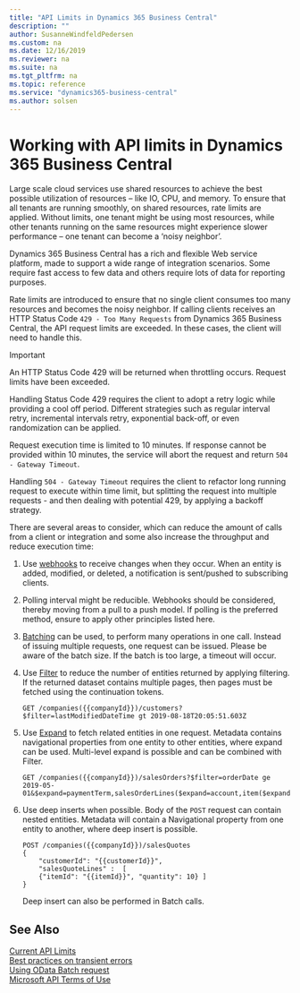 ```yaml
---
title: "API Limits in Dynamics 365 Business Central"
description: ""
author: SusanneWindfeldPedersen
ms.custom: na
ms.date: 12/16/2019
ms.reviewer: na
ms.suite: na
ms.tgt_pltfrm: na
ms.topic: reference
ms.service: "dynamics365-business-central"
ms.author: solsen
---
```


# Working with API limits in Dynamics 365 Business Central

Large scale cloud services use shared resources to achieve the best possible utilization of resources – like IO, CPU, and memory. To ensure that all tenants are running smoothly, on shared resources, rate limits are applied. Without limits, one tenant might be using most resources, while other tenants running on the same resources might experience slower performance – one tenant can become a ‘noisy neighbor’.  

Dynamics 365 Business Central has a rich and flexible Web service platform, made to support a wide range of integration scenarios. Some require fast access to few data and others require lots of data for reporting purposes.

Rate limits are introduced to ensure that no single client consumes too many resources and becomes the noisy neighbor. If calling clients receives an HTTP Status Code `429 - Too Many Requests` from Dynamics 365 Business Central, the API request limits are exceeded. In these cases, the client will need to handle this.
 
> [!IMPORTANT]  
> An HTTP Status Code 429 will be returned when throttling occurs. Request limits have been exceeded.

Handling Status Code 429 requires the client to adopt a retry logic while providing a cool off period. Different strategies such as regular interval retry, incremental intervals retry, exponential back-off, or even randomization can be applied.  

Request execution time is limited to 10 minutes. If response cannot be provided within 10 minutes, the service will abort the request and return `504 - Gateway Timeout`.

Handling `504 - Gateway Timeout` requires the client to refactor long running request to execute within time limit, but splitting the request into multiple requests - and then dealing with potential 429, by applying a backoff strategy.  

There are several areas to consider, which can reduce the amount of calls from a client or integration and some also increase the throughput and reduce execution time: 

1. Use [webhooks](dynamics_subscriptions.md) to receive changes when they occur. When an entity is added, modified, or deleted, a notification is sent/pushed to subscribing clients. 

2. Polling interval might be reducible. Webhooks should be considered, thereby moving from a pull to a push model. If polling is the preferred method, ensure to apply other principles listed here.

3. [Batching](https://docs.oasis-open.org/odata/odata/v4.01/csprd05/part1-protocol/odata-v4.01-csprd05-part1-protocol.html#_Toc14172866) can be used, to perform many operations in one call. Instead of issuing multiple requests, one request can be issued. Please be aware of the batch size. If the batch is too large, a timeout will occur. 

4. Use [Filter](https://docs.oasis-open.org/odata/odata/v4.01/csprd05/part2-url-conventions/odata-v4.01-csprd05-part2-url-conventions.html#_Toc14103724) to reduce the number of entities returned by applying filtering. If the returned dataset contains multiple pages, then pages must be fetched using the continuation tokens.  
    ``` 
    GET /companies({{companyId}})/customers?$filter=lastModifiedDateTime gt 2019-08-18T20:05:51.603Z 
    ```

5. Use [Expand](https://docs.oasis-open.org/odata/odata/v4.01/csprd05/part1-protocol/odata-v4.01-csprd05-part1-protocol.html#_Toc14172769) to fetch related entities in one request. Metadata contains navigational properties from one entity to other entities, where expand can be used. Multi-level expand is possible and can be combined with Filter.  
    ```
    GET /companies({{companyId}})/salesOrders?$filter=orderDate ge 2019-05-01&$expand=paymentTerm,salesOrderLines($expand=account,item($expand=itemCategory)) 
    ```

6. Use deep inserts when possible. Body of the `POST` request can contain nested entities. Metadata will contain a Navigational property from one entity to another, where deep insert is possible.
    ```
    POST /companies({{companyId}})/salesQuotes 
    { 
        "customerId": "{{customerId}}", 
        "salesQuoteLines" :  [ 
        {"itemId": "{{itemId}}", "quantity": 10} ] 
    }
   ```

    Deep insert can also be performed in Batch calls.

## See Also
[Current API Limits](dynamics-current-limits.md)  
[Best practices on transient errors](https://docs.microsoft.com/azure/architecture/best-practices/transient-faults)  
[Using OData Batch request](https://docs.microsoft.com/openspecs/windows_protocols/ms-odata/dd99aa5c-d81e-4eac-9e07-039491356bf6)  
[Microsoft API Terms of Use](https://docs.microsoft.com/legal/microsoft-apis/terms-of-use)